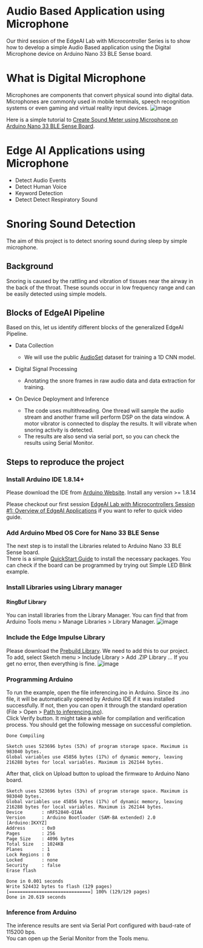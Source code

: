 # Audio Based Application using Microphone
Our third session of the EdgeAI Lab with Microcontroller Series is to show how to develop a simple Audio Based application using the Digital Microphone device on Arduino Nano 33 BLE Sense board. 

# What is Digital Microphone
Microphones are components that convert physical sound into digital data. Microphones are commonly used in mobile terminals, speech recognition systems or even gaming and virtual reality input devices.
![image](https://user-images.githubusercontent.com/948498/132099176-57e317a7-fd97-4a57-8e2a-73f0a84a62d4.png)

Here is a simple tutorial to [Create Sound Meter using Microphone on Arduino Nano 33 BLE Sense Board](https://docs.arduino.cc/tutorials/nano-33-ble-sense/microphone_sensor).


# Edge AI Applications using Microphone
- Detect Audio Events
- Detect Human Voice
- Keyword Detection
- Detect Detect Respiratory Sound

# Snoring Sound Detection
The aim of this project is to detect snoring sound during sleep by simple microphone.

## Background
Snoring is caused by the rattling and vibration of tissues near the airway in the back of the throat. These sounds occur in low frequency range and can be easily detected using simple models. 

## Blocks of EdgeAI Pipeline
Based on this, let us identify different blocks of the generalized EdgeAI Pipeline.
- Data Collection
  - We will use the public [AudioSet](http://research.google.com/audioset/) dataset for training a 1D CNN model.

- Digital Signal Processing
  - Anotating the snore frames in raw audio data and data extraction for training.

- On Device Deployment and Inference
  - The code uses multithreading. One thread will sample the audio stream and another frame will perform DSP on the data window. A motor vibrator is connected to display the results. It will vibrate when snoring activity is detected.
  - The results are also send via serial port, so you can check the results using Serial Monitor.

## Steps to reproduce the project
### Install Arduino IDE 1.8.14+ 
Please download the IDE from [Arduino Website](https://www.arduino.cc/en/software). Install any version >= 1.8.14 

Please checkout our first session [EdgeAI Lab with Microcontrollers Session #1: Overview of EdgeAI Applications](https://youtu.be/S9Ejmi_3Vrw?t=2412) if you want to refer to quick video guide.


### Add Arduino Mbed OS Core for Nano 33 BLE Sense
The next step is to install the Libraries related to Arduino Nano 33 BLE Sense board.<br>
There is a simple [QuickStart Guide](https://docs.arduino.cc/hardware/nano-33-ble-sense) to install the necessary packages. You can check if the board can be programmed by trying out Simple LED Blink example.


### Install Libraries using Library manager
#### RingBuf Library
You can install libraries from the Library Manager. You can find that from Arduino Tools menu > Manage Libraries > Library Manager.
![image](https://user-images.githubusercontent.com/948498/132113967-d86c06ff-8262-48f9-b668-9425cfc9b32d.png)


### Include the Edge Impulse Library
Please download the [Prebuild Library](snoring_detection_inferencing.zip). We need to add this to our project.<br>
To add, select Sketch menu > Include Library > Add .ZIP Library ...
If you get no error, then everything is fine.
![image](https://user-images.githubusercontent.com/948498/132113862-d9e25ed2-35f2-4eec-ba16-1f28bb485058.png)


### Programming Arduino
To run the example, open the file inferencing.ino in Arduino. Since its .ino file, it will be automatically opened by Arduino IDE if it was installed successfully. If not, then you can open it through the standard operation (File > Open > [Path to inferencing.ino](inferencing/inferencing.ino)).<br>
Click Verify button. It might take a while for compilation and verification process. You should get the following message on successful completion.
```
Done Compiling

Sketch uses 523696 bytes (53%) of program storage space. Maximum is 983040 bytes.
Global variables use 45856 bytes (17%) of dynamic memory, leaving 216288 bytes for local variables. Maximum is 262144 bytes.
```

After that, click on Upload button to upload the firmware to Arduino Nano board.
```
Sketch uses 523696 bytes (53%) of program storage space. Maximum is 983040 bytes.
Global variables use 45856 bytes (17%) of dynamic memory, leaving 216288 bytes for local variables. Maximum is 262144 bytes.
Device       : nRF52840-QIAA
Version      : Arduino Bootloader (SAM-BA extended) 2.0 [Arduino:IKXYZ]
Address      : 0x0
Pages        : 256
Page Size    : 4096 bytes
Total Size   : 1024KB
Planes       : 1
Lock Regions : 0
Locked       : none
Security     : false
Erase flash

Done in 0.001 seconds
Write 524432 bytes to flash (129 pages)
[==============================] 100% (129/129 pages)
Done in 20.619 seconds
```

### Inference from Arduino
The inference results are sent via Serial Port configured with baud-rate of 115200 bps.<br>
You can open up the Serial Monitor from the Tools menu.




